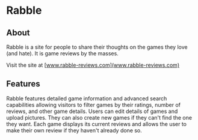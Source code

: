 Rabble
======


About
-----

Rabble is a site for people to share their thoughts on the games they love (and hate). It is 
game reviews by the masses. 

Visit the site at [www.rabble-reviews.com](www.rabble-reviews.com)


Features
--------

Rabble features detailed game information and advanced search capabilities allowing visitors 
to filter games by their ratings, number of reviews, and other game details. Users can edit 
details of games and upload pictures. They can also create new games if they can't find the 
one they want. Each game displays its current reviews and allows the user to make their own 
review if they haven't already done so. 